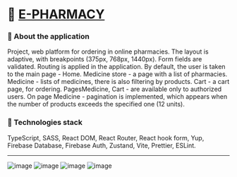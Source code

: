 # 💊 [E-PHARMACY](https://e-pharmacy-pi.vercel.app/)

### 📝 About the application
Project, web platform for ordering in online pharmacies.
The layout is adaptive, with breakpoints (375px, 768px, 1440px). Form fields are validated. Routing is applied in the application. By default, the user is taken to the main page - Home. Medicine store - a page with a list of pharmacies. Medicine - lists of medicines, there is also filtering by products. Cart - a cart page, for ordering. PagesMedicine, Cart - are available only to authorized users. On page Medicine - pagination is implemented, which appears when the number of products exceeds the specified one (12 units).

### 🧰 Technologies stack 
TypeScript, SASS, React DOM, React Router, React hook form, Yup, Firebase Database, Firebase Auth, Zustand, Vite, Prettier, ESLint.

---
![image](https://github.com/user-attachments/assets/b58f0e6b-f4c4-4e8f-8905-f298c1b6d178)
![image](https://github.com/user-attachments/assets/b04b3e8d-9326-4079-a2f2-ad8b49cbe384)
![image](https://github.com/user-attachments/assets/321a3555-50ba-4e01-89a9-41a0749017aa)
![image](https://github.com/user-attachments/assets/d58303ce-369b-4076-9636-a1c4477cf6bc)
